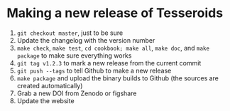 # Making a new release of Tesseroids

1. `git checkout master`, just to be sure
2. Update the changelog with the version number
3. `make check`, `make test`, `cd cookbook; make all`, `make doc`, and
   `make package` to make sure everything works
4. `git tag v1.2.3` to mark a new release from the current commit
5. `git push --tags` to tell Github to make a new release
6. `make package` and upload the binary builds to Github (the sources are
   created automatically)
7. Grab a new DOI from Zenodo or figshare
8. Update the website
